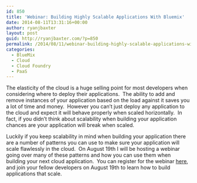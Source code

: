```yaml
---
id: 850
title: 'Webinar: Building Highly Scalable Applications With Bluemix'
date: 2014-08-11T13:31:16+00:00
author: ryanjbaxter
layout: post
guid: http://ryanjbaxter.com/?p=850
permalink: /2014/08/11/webinar-building-highly-scalable-applications-with-bluemix/
categories:
  - BlueMix
  - Cloud
  - Cloud Foundry
  - PaaS
---
```

The elasticity of the cloud is a huge selling point for most developers when considering where to deploy their applications.  The ability to add and remove instances of your application based on the load against it saves you a lot of time and money.  However you can&#8217;t just deploy any application to the cloud and expect it will behave properly when scaled horizontally.  In fact, if you didn&#8217;t think about scalability when building your application chances are your application will break when scaled.

Luckily if you keep scalability in mind when building your application there are a number of patterns you can use to make sure your application will scale flawlessly in the cloud.  On August 19th I will be hosting a webinar going over many of these patterns and how you can use them when building your next cloud application.  You can register for the webinar <a href="http://ibm.biz/ScalableApps-Blog" target="_blank">here</a>, and join your fellow developers on August 19th to learn how to build applications that scale.
